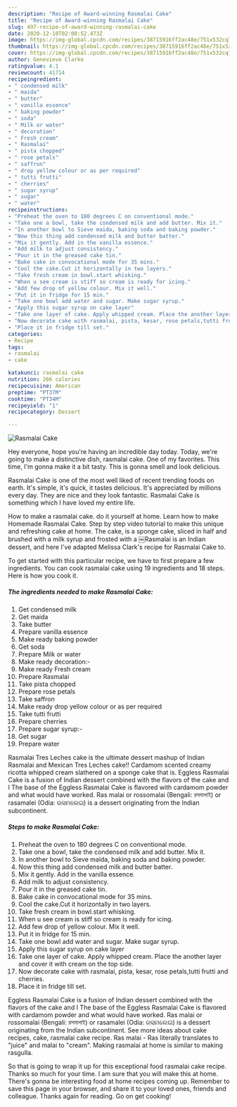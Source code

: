 ```yaml
---
description: "Recipe of Award-winning Rasmalai Cake"
title: "Recipe of Award-winning Rasmalai Cake"
slug: 497-recipe-of-award-winning-rasmalai-cake
date: 2020-12-10T02:08:52.473Z
image: https://img-global.cpcdn.com/recipes/38715916ff2ac48e/751x532cq70/rasmalai-cake-recipe-main-photo.jpg
thumbnail: https://img-global.cpcdn.com/recipes/38715916ff2ac48e/751x532cq70/rasmalai-cake-recipe-main-photo.jpg
cover: https://img-global.cpcdn.com/recipes/38715916ff2ac48e/751x532cq70/rasmalai-cake-recipe-main-photo.jpg
author: Genevieve Clarke
ratingvalue: 4.1
reviewcount: 41714
recipeingredient:
- " condensed milk"
- " maida"
- " butter"
- " vanilla essence"
- " baking powder"
- " soda"
- " Milk or water"
- " decoration"
- " Fresh cream"
- " Rasmalai"
- " pista chopped"
- " rose petals"
- " saffron"
- " drop yellow colour or as per required"
- " tutti frutti"
- " cherries"
- " sugar syrup"
- " sugar"
- " water"
recipeinstructions:
- "Preheat the oven to 180 degrees C on conventional mode."
- "Take one a bowl, take the condensed milk and add butter. Mix it."
- "In another bowl to Sieve maida, baking soda and baking powder."
- "Now this thing add condensed milk and butter batter."
- "Mix it gently. Add in the vanilla essence."
- "Add milk to adjust consistency."
- "Pour it in the greased cake tin."
- "Bake cake in convocational mode for 35 mins."
- "Cool the cake.Cut it horizontally in two layers."
- "Take fresh cream in bowl.start whisking."
- "When u see cream is stiff so cream is ready for icing."
- "Add few drop of yellow colour. Mix it well."
- "Put it in fridge for 15 min."
- "Take one bowl add water and sugar. Make sugar syrup."
- "Apply this sugar syrup on cake layer"
- "Take one layer of cake. Apply whipped cream. Place the another layer and cover it with cream on the top side."
- "Now decorate cake with rasmalai, pista, kesar, rose petals,tutti frutti and cherries."
- "Place it in fridge till set."
categories:
- Recipe
tags:
- rasmalai
- cake

katakunci: rasmalai cake 
nutrition: 266 calories
recipecuisine: American
preptime: "PT37M"
cooktime: "PT34M"
recipeyield: "1"
recipecategory: Dessert

---
```



![Rasmalai Cake](https://img-global.cpcdn.com/recipes/38715916ff2ac48e/751x532cq70/rasmalai-cake-recipe-main-photo.jpg)

Hey everyone, hope you're having an incredible day today. Today, we're going to make a distinctive dish, rasmalai cake. One of my favorites. This time, I'm gonna make it a bit tasty. This is gonna smell and look delicious.

Rasmalai Cake is one of the most well liked of recent trending foods on earth. It's simple, it's quick, it tastes delicious. It's appreciated by millions every day. They are nice and they look fantastic. Rasmalai Cake is something which I have loved my entire life.

How to make a rasmalai cake. do it yourself at home. Learn how to make Homemade Rasmalai Cake. Step by step video tutorial to make this unique and refreshing cake at home. The cake, is a sponge cake, sliced in half and brushed with a milk syrup and frosted with a ￼Rasmalai is an Indian dessert, and here I&#39;ve adapted Melissa Clark&#39;s recipe for Rasmalai Cake to.


To get started with this particular recipe, we have to first prepare a few ingredients. You can cook rasmalai cake using 19 ingredients and 18 steps. Here is how you cook it.

<!--inarticleads1-->

##### The ingredients needed to make Rasmalai Cake:

1. Get  condensed milk
1. Get  maida
1. Take  butter
1. Prepare  vanilla essence
1. Make ready  baking powder
1. Get  soda
1. Prepare  Milk or water
1. Make ready  decoration:-
1. Make ready  Fresh cream
1. Prepare  Rasmalai
1. Take  pista chopped
1. Prepare  rose petals
1. Take  saffron
1. Make ready  drop yellow colour or as per required
1. Take  tutti frutti
1. Prepare  cherries
1. Prepare  sugar syrup:-
1. Get  sugar
1. Prepare  water


Rasmalai Tres Leches cake is the ultimate dessert mashup of Indian Rasmalai and Mexican Tres Leches cake!! Cardamom scented creamy ricotta whipped cream slathered on a sponge cake that is. Eggless Rasmalai Cake is a fusion of Indian dessert combined with the flavors of the cake and I The base of the Eggless Rasmalai Cake is flavored with cardamom powder and what would have worked. Ras malai or rossomalai (Bengali: রসমালাই) or rasamalei (Odia: ରସମଲେଇ) is a dessert originating from the Indian subcontinent. 

<!--inarticleads2-->

##### Steps to make Rasmalai Cake:

1. Preheat the oven to 180 degrees C on conventional mode.
1. Take one a bowl, take the condensed milk and add butter. Mix it.
1. In another bowl to Sieve maida, baking soda and baking powder.
1. Now this thing add condensed milk and butter batter.
1. Mix it gently. Add in the vanilla essence.
1. Add milk to adjust consistency.
1. Pour it in the greased cake tin.
1. Bake cake in convocational mode for 35 mins.
1. Cool the cake.Cut it horizontally in two layers.
1. Take fresh cream in bowl.start whisking.
1. When u see cream is stiff so cream is ready for icing.
1. Add few drop of yellow colour. Mix it well.
1. Put it in fridge for 15 min.
1. Take one bowl add water and sugar. Make sugar syrup.
1. Apply this sugar syrup on cake layer
1. Take one layer of cake. Apply whipped cream. Place the another layer and cover it with cream on the top side.
1. Now decorate cake with rasmalai, pista, kesar, rose petals,tutti frutti and cherries.
1. Place it in fridge till set.


Eggless Rasmalai Cake is a fusion of Indian dessert combined with the flavors of the cake and I The base of the Eggless Rasmalai Cake is flavored with cardamom powder and what would have worked. Ras malai or rossomalai (Bengali: রসমালাই) or rasamalei (Odia: ରସମଲେଇ) is a dessert originating from the Indian subcontinent. See more ideas about cake recipes, cake, rasmalai cake recipe. Ras malai - Ras literally translates to &#34;juice&#34; and malai to &#34;cream&#34;. Making rasmalai at home is similar to making rasgulla. 

So that is going to wrap it up for this exceptional food rasmalai cake recipe. Thanks so much for your time. I am sure that you will make this at home. There's gonna be interesting food at home recipes coming up. Remember to save this page in your browser, and share it to your loved ones, friends and colleague. Thanks again for reading. Go on get cooking!
